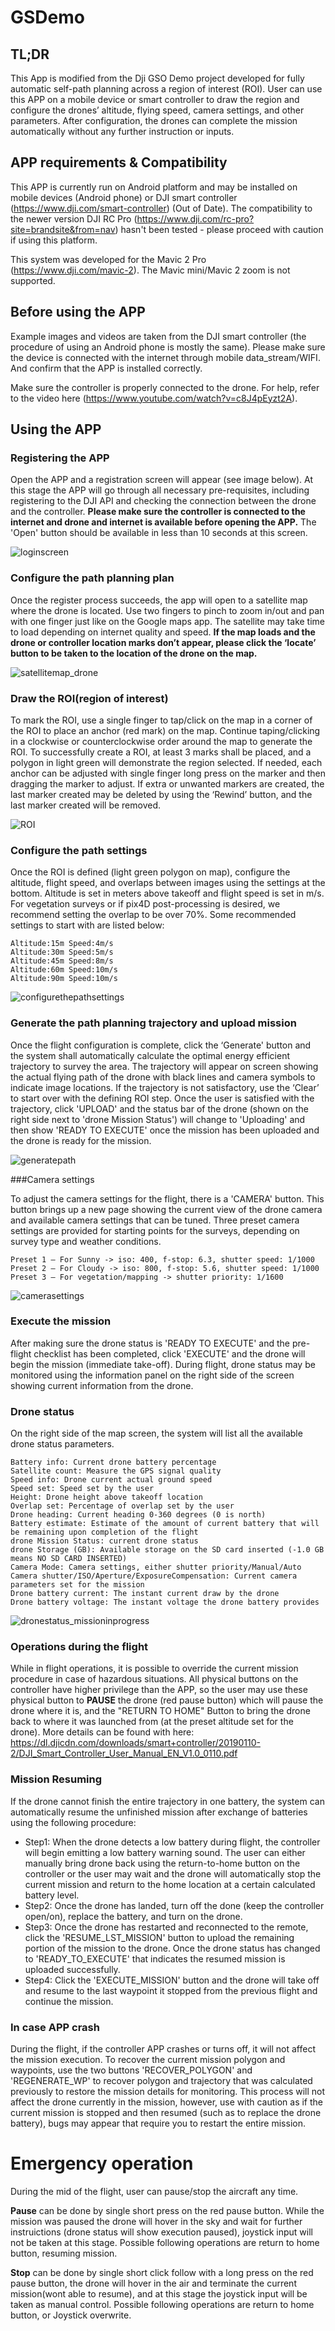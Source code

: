 # GSDemo
## TL;DR
This App is modified from the Dji GSO Demo project developed for fully automatic self-path planning across a region of interest (ROI). User can use this APP on a mobile device or smart controller to draw the region and configure the drones’ altitude, flying speed, camera settings, and other parameters. After configuration, the drones can complete the mission automatically without any further instruction or inputs.
## APP requirements & Compatibility  
This APP is currently run on Android platform and may be installed on mobile devices (Android phone) or DJI smart controller (https://www.dji.com/smart-controller) (Out of Date). The compatibility to the newer version DJI RC Pro (https://www.dji.com/rc-pro?site=brandsite&from=nav) hasn't been tested - please proceed with caution if using this platform.

This system was developed for the  Mavic 2 Pro (https://www.dji.com/mavic-2). The Mavic mini/Mavic 2 zoom is not supported.


## Before using the APP
Example images and videos are taken from the DJI smart controller (the procedure of using an Android phone is mostly the same). Please make sure the device is connected with the internet through mobile data_stream/WIFI. And confirm that the APP is installed correctly.

Make sure the controller is properly connected to the drone. For help, refer to the video here (https://www.youtube.com/watch?v=c8J4pEyzt2A).


## Using the APP 
### Registering the APP

Open the APP and a  registration screen will appear (see  image below). At this stage the APP will go through all necessary pre-requisites, including registering to the DJI API and checking the connection between the drone and the controller. **Please make sure the controller is connected to the internet and drone and internet is available before opening the APP.** The 'Open' button should be available in less than 10 seconds at this screen.

![loginscreen](https://user-images.githubusercontent.com/71574752/205713830-cd0797b6-00a3-4c30-816b-82aeeb3bfa41.JPG)

### Configure the path planning plan

Once the register process succeeds, the app will open to a satellite map where the drone is located. Use two fingers to pinch to zoom in/out and pan with one finger just like on the Google maps app. The satellite may take time to load depending on internet quality and speed. **If the map loads and the  drone or controller location marks don’t appear,  please click the ‘locate’ button to be taken to the location of the drone on the map.**


![satellitemap_drone](https://user-images.githubusercontent.com/71574752/205713919-668d273b-0056-4922-ac26-04f741937396.JPG)

### Draw the ROI(region of interest)

To mark the ROI, use a single finger to tap/click on the map in a corner of the ROI to place an anchor (red mark) on the map. Continue taping/clicking in a clockwise or counterclockwise order around the map to generate the ROI.  To successfully create a ROI, at least 3 marks shall be placed, and a polygon in light green will demonstrate the region selected. If needed, each anchor can be adjusted with single finger long press on the marker and then dragging the marker to adjust. If extra or unwanted markers are created, the last marker created may be deleted  by using the ‘Rewind’ button, and the last marker created will be removed.

![ROI](https://user-images.githubusercontent.com/71574752/205713955-487b552e-c1c0-40c1-9998-ceeaa7d947c5.JPG)


### Configure the path settings

Once the ROI is defined (light green polygon on map), configure the altitude, flight speed, and overlaps between images using the settings at the bottom. Altitude is set in meters above takeoff and flight speed is set in m/s. For vegetation surveys or if pix4D post-processing is desired, we recommend setting the overlap to be over 70%. Some recommended settings to start with are listed below:
```
Altitude:15m Speed:4m/s
Altitude:30m Speed:5m/s
Altitude:45m Speed:8m/s
Altitude:60m Speed:10m/s
Altitude:90m Speed:10m/s
```

![configurethepathsettings](https://user-images.githubusercontent.com/71574752/205713989-0a5d251f-4ab1-4410-8e52-7c95eaf461cb.JPG)


### Generate the path planning trajectory and upload mission

Once the flight configuration is complete, click the ‘Generate' button and the system shall automatically calculate the optimal energy efficient trajectory to survey the area. The trajectory will appear on screen showing the actual flying path of the drone with black lines and camera symbols to indicate image locations. If the trajectory is not satisfactory, use the ‘Clear’ to start over with the defining ROI step. Once the user is satisfied with the trajectory, click 'UPLOAD' and the status bar of the drone (shown on the right side  next to 'drone Mission Status') will change to 'Uploading' and then show 'READY TO EXECUTE' once the mission has been uploaded and the drone is ready for the mission.

![generatepath](https://user-images.githubusercontent.com/71574752/205714035-cd340b5e-1314-4b50-ae8c-249c8a6b1614.JPG)


###Camera settings

To adjust the camera settings for the flight, there is a 'CAMERA' button. This button brings up a new page showing the current view of the drone camera and available camera settings that can be tuned. Three preset camera settings are provided for starting points for the surveys, depending on survey type and weather conditions.
```
Preset 1 – For Sunny -> iso: 400, f-stop: 6.3, shutter speed: 1/1000
Preset 2 – For Cloudy -> iso: 800, f-stop: 5.6, shutter speed: 1/1000
Preset 3 – For vegetation/mapping -> shutter priority: 1/1600
```

![camerasettings](https://user-images.githubusercontent.com/71574752/205714055-be575c7f-fe46-4035-9e09-5b759ba13a1c.JPG)


### Execute the mission

After making sure the drone status is 'READY TO EXECUTE' and the pre-flight checklist has been completed, click 'EXECUTE' and the drone will begin the mission (immediate take-off). During flight, drone status may be monitored using the information panel on the right side of the screen showing current information from the drone.

### Drone status
On the right side of the map screen, the system will list all the available drone status parameters.
```
Battery info: Current drone battery percentage
Satellite count: Measure the GPS signal quality
Speed info: Drone current actual ground speed
Speed set: Speed set by the user
Height: Drone height above takeoff location 
Overlap set: Percentage of overlap set by the user
Drone heading: Current heading 0-360 degrees (0 is north)
Battery estimate: Estimate of the amount of current battery that will be remaining upon completion of the flight
drone Mission Status: current drone status
drone Storage (GB): Available storage on the SD card inserted (-1.0 GB means NO SD CARD INSERTED)
Camera Mode: Camera settings, either shutter priority/Manual/Auto
Camera shutter/ISO/Aperture/ExposureCompensation: Current camera parameters set for the mission
Drone battery current: The instant current draw by the drone
Drone battery voltage: The instant voltage the drone battery provides
```

![dronestatus_missioninprogress](https://user-images.githubusercontent.com/71574752/205714108-9a0d55c3-d4ba-4f1d-97a6-830e68a8da3b.JPG)

### Operations during the flight

While in flight operations, it is possible to override the current mission procedure in case of hazardous situations. All physical buttons on the controller have higher privilege than the APP, so the user may  use these physical button to **PAUSE** the drone (red pause button) which will pause the drone where it is, and the "RETURN TO HOME" Button to bring the drone back to where it was launched from (at the preset altitude set for the drone). More details can be found with here:  https://dl.djicdn.com/downloads/smart+controller/20190110-2/DJI_Smart_Controller_User_Manual_EN_V1.0_0110.pdf


### Mission Resuming

If the drone cannot finish the entire trajectory in one battery, the system can automatically resume the unfinished mission after exchange of batteries using  the following procedure:
- Step1: When the drone detects a low battery during flight, the controller will begin emitting a low battery warning sound. The user can either manually bring drone back using the return-to-home button on the controller or the user may wait and the drone will automatically stop the current mission and return to the home location at a certain calculated battery level.
- Step2: Once the drone has landed, turn off the done (keep the controller open/on), replace the battery, and turn on the drone.
- Step3: Once the drone has restarted and reconnected to the remote, click the 'RESUME_LST_MISSION' button to upload the remaining portion of the mission to the drone. Once the drone status has changed to 'READY_TO_EXECUTE' that indicates the resumed mission is uploaded successfully.
- Step4: Click the 'EXECUTE_MISSION' button and the drone will take off and resume to the last waypoint it stopped from the previous flight and continue the mission.

### In case APP crash

During the flight, if the controller APP crashes or turns off, it will not affect the mission execution. To recover the current mission polygon and waypoints, use the two buttons 'RECOVER_POLYGON' and 'REGENERATE_WP' to recover polygon and trajectory that was calculated previously to restore the mission details for monitoring. This process will not affect the drone currently in the mission, however, use with caution as if the current mission is stopped and then resumed (such as to replace the drone battery), bugs may appear that require you to restart the entire mission.

# Emergency operation
During the mid of the flight, user can pause/stop the aircraft any time.

**Pause** can be done by single short press on the red pause button. While the mission was paused the drone will hover in the sky and wait for further instruictions (drone status will show execution paused), joystick input will not be taken at this stage. Possible following operations are return to home button, resuming mission.

**Stop** can be done by single short click follow with a long press on the red pause button, the drone will hover in the air and terminate the current mission(wont able to resume), and at this stage the joystick input will be taken as manual control. Possible following operations are return to home button, or Joystick overwrite.

<!-- 
the details of the button are listed below:
```
locate: locate the current drone location and home position of the drone. It will be show on the mark with blue drone icon and black house icon.
generate: Generate automatic path planning trajectory after the ROI(region of interest) is drawed and drone configuration is complete.
```





(Given a specific area generate a round trip path to cover the areas'
For testment, generate your own Dji API key and Google map API keys and paste them into the manifest.xml file
Work to do:
   Bugs to be fixed: cannot locate the drone before apply the path planning algorithm
   
#Usage(Updated on Sep 4th 2022): 
#Normal flight plan generation:
   Phase1:
      Click corners on the map and circle out the ROI for the current flight plan
      Each mark is clickable and the polygon shall be generated in counter clock wise based on the order of click
      Polygon area will auto generate based on marker
   Phase2:
      Input key parameters, such as height/altitude/overlaps
      Click generate, this shall generate the calculated path, at this stage the polygon will be stored as tmp file
      Click upload, this will upload the flight plans to the drone also create a local tmp file stores the flight plan in case lost data
   Phase3:
      Click execute_mission this will allow the drone to automatic finish the job
#In case the battery cannot complete the flight plan.
   Phase1: 
      Either manulally bring back the drone or let the low battery procedure take control to land the drone
      Dont close app,you can turn off the drone and replace battery
      Once drone is back online, click resume_lst_mission, this will upload unfinished part of the mission into the drone
   Phase2:
      Once the drone is in read to execute mode, Click Execute_mission and the program should take care of it.
#In case the APP crush:
   Phase 1:
      Click recover polygon will retrieve the last polygon you drawed
   Phase 2.1:
      Click the regenerate WP will retrieve the last wp you generated, plz be noticed if the polygon and wp doesnt match, please clear the map and redo phase 1, and then skip to phase 2.2
    Phase 2.2:
      If the wp doenst match with polygon in phase2.1, after redo phase1, click generate, this will regenerate a WP based on new calculation
    Phase 3:
      Click upload/resume_lst_mission(current version is not yet support resume unfinished flight after app crash)

ChangeLog:
This APP is developed for University of Missouri Computer Science Lab under Dr Shang, it solo purpose is to collect aerial image data with DJI Mavic 2.
Change Log
2022 Sep_01 Update:
    Added map polygon dynamic generation, replace the current check box options
    Added rewind button, user can use that easily to withdraw the last point that they don't want
    Changed the speed and height settings, these settings will be taken only when the flight plan is executed.
2022 Sep_03-Sep_04 Update:
    Fixed current BUGS of recording flight plans on external storage and add an tmp file stores last flight plan for resuming
    Added the resume button for last flight polygon resuming, wp can be recalculated when the polygon is resumed
    Added monitor on wp status, drones can continue last wp mission once the battery is changed(if the APP is terminated this func will not work)
    Added 15 exceptional handle func for stable purposes
TODO:
    Need a field test, currently pass all simulator test
    Add exceptional handle func for APP crush to restore all necessary data -->
